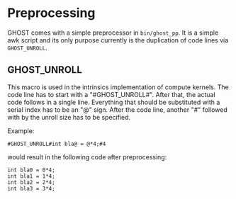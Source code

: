 Preprocessing
=============

GHOST comes with a simple preprocessor in `bin/ghost_pp`.
It is a simple awk script and its only purpose currently is the duplication of code lines via `GHOST_UNROLL`.


GHOST_UNROLL
------------

This macro is used in the intrinsics implementation of compute kernels.
The code line has to start with a "#GHOST_UNROLL#". After that, the actual code follows in a single line.
Everything that should be substituted with a serial index has to be an "@" sign.
After the code line, another "#" followed with by the unroll size has to be specified.

Example:
~~~{.c}
#GHOST_UNROLL#int bla@ = @*4;#4
~~~
would result in the following code after preprocessing:
~~~{.c}
int bla0 = 0*4;
int bla1 = 1*4;
int bla2 = 2*4;
int bla3 = 3*4;
~~~
